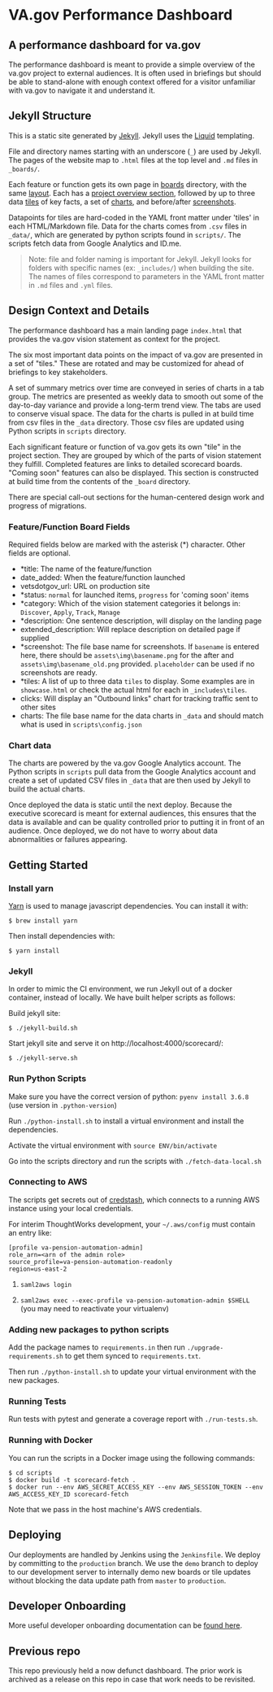 # VA.gov Performance Dashboard

## A performance dashboard for va.gov

The performance dashboard is meant to provide a simple overview of the va.gov project to external audiences. It is often used in briefings but should be able to stand-alone with enough context offered for a visitor unfamiliar with va.gov to navigate it and understand it.

## Jekyll Structure

This is a static site generated by [Jekyll](https://jekyllrb.com/docs/). Jekyll uses the [Liquid](https://github.com/Shopify/liquid/wiki/Liquid-for-Designers) templating.
 
File and directory names starting with an underscore (`_`) are used by Jekyll. The pages of the website map to `.html` files at the top level and `.md` files in `_boards/`.

Each feature or function gets its own page in [boards](src/_boards/) directory, with the same [layout](src/_layouts/board.html). Each has a [project overview section](src/_includes/header.html), followed by up to three data [tiles](src/_includes/tiles/) of key facts, a set of [charts](src/_includes/tiles/chart.html), and before/after [screenshots](src/_includes/ux_compare.html).

Datapoints for tiles are hard-coded in the YAML front matter under 'tiles' in each HTML/Markdown file. Data for the charts comes from `.csv` files in `_data/`, which are generated by python scripts found in `scripts/`. The scripts fetch data from Google Analytics and ID.me.

> Note: file and folder naming is important for Jekyll. Jekyll looks for folders with specific names (ex: `_includes/`) when building the site. The names of files correspond to parameters in the YAML front matter in `.md` files and `.yml` files.

## Design Context and Details

The performance dashboard has a main landing page `index.html` that provides the va.gov vision statement as context for the project.

The six most important data points on the impact of va.gov are presented in a set of "tiles." These are rotated and may be customized for ahead of briefings to key stakeholders.

A set of summary metrics over time are conveyed in series of charts in a tab group. The metrics are presented as weekly data to smooth out some of the day-to-day variance and provide a long-term trend view. The tabs are used to conserve visual space. The data for the charts is pulled in at build time from csv files in the `_data` directory. Those csv files are updated using Python scripts in `scripts` directory.

Each significant feature or function of va.gov gets its own "tile" in the project section. They are grouped by which of the parts of vision statement they fulfill. Completed features are links to detailed scorecard boards. "Coming soon" features can also be displayed. This section is constructed at build time from the contents of the `_board` directory.

There are special call-out sections for the human-centered design work and progress of migrations.

### Feature/Function Board Fields

Required fields below are marked with the asterisk (*) character. Other fields are optional.
- *title: The name of the feature/function
- date_added: When the feature/function launched 
- vetsdotgov_url: URL on production site 
- *status: `normal` for launched items, `progress` for 'coming soon' items
- *category: Which of the vision statement categories it belongs in: `Discover`, `Apply`, `Track`, `Manage`
- *description: One sentence description, will display on the landing page
- extended_description: Will replace description on detailed page if supplied 
- *screenshot: The file base name for screenshots. If `basename` is entered here, there should be `assets\img\basename.png` for the after and `assets\img\basename_old.png` provided. `placeholder` can be used if no screenshots are ready.
- *tiles: A list of up to three data `tiles` to display. Some examples are in `showcase.html` or check the actual html for each in `_includes\tiles`.
- clicks: Will display an "Outbound links" chart for tracking traffic sent to other sites
- charts: The file base name for the data charts in `_data` and should match what is used in `scripts\config.json`

### Chart data

The charts are powered by the va.gov Google Analytics account. The Python scripts in `scripts` pull data from the Google Analytics account and create a set of updated CSV files in `_data` that are then used by Jekyll to build the actual charts.

Once deployed the data is static until the next deploy. Because the executive scorecard is meant for external audiences, this ensures that the data is available and can be quality controlled prior to putting it in front of an audience. Once deployed, we do not have to worry about data abnormalities or failures appearing.

## Getting Started

### Install yarn

[Yarn](https://yarnpkg.com/) is used to manage javascript dependencies. You can install it with:

`$ brew install yarn`

Then install dependencies with:

`$ yarn install`

### Jekyll

In order to mimic the CI environment, we run Jekyll out of a docker container, instead of locally. We have
built helper scripts as follows:

Build jekyll site:

`$ ./jekyll-build.sh`

Start jekyll site and serve it on http://localhost:4000/scorecard/:

`$ ./jekyll-serve.sh`

### Run Python Scripts

Make sure you have the correct version of python: `pyenv install 3.6.8` (use version in `.python-version`)

Run `./python-install.sh` to install a virtual environment and install the dependencies.

Activate the virtual environment with `source ENV/bin/activate`

Go into the scripts directory and run the scripts with `./fetch-data-local.sh`

### Connecting to AWS

The scripts get secrets out of [credstash](https://github.com/fugue/credstash), which connects to a running
AWS instance using your local credentials.

For interim ThoughtWorks development, your `~/.aws/config` must contain an entry like:

```
[profile va-pension-automation-admin]
role_arn=<arn of the admin role>
source_profile=va-pension-automation-readonly
region=us-east-2
```

1. `saml2aws login`

2. `saml2aws exec --exec-profile va-pension-automation-admin $SHELL` (you may need to reactivate your virtualenv)

### Adding new packages to python scripts

Add the package names to `requirements.in` then run `./upgrade-requirements.sh` to get them synced to `requirements.txt`. 

Then run `./python-install.sh` to update your virtual environment with the new packages.

### Running Tests

Run tests with pytest and generate a coverage report with  `./run-tests.sh`.

### Running with Docker

You can run the scripts in a Docker image using the following commands:

```
$ cd scripts
$ docker build -t scorecard-fetch .
$ docker run --env AWS_SECRET_ACCESS_KEY --env AWS_SESSION_TOKEN --env AWS_ACCESS_KEY_ID scorecard-fetch
```

Note that we pass in the host machine's AWS credentials.

## Deploying

Our deployments are handled by Jenkins using the `Jenkinsfile`. We deploy by committing to the `production` branch. We use the `demo` branch to deploy to our development server to internally demo new boards or tile updates without blocking the data update path from `master` to `production`.

## Developer Onboarding

More useful developer onboarding documentation can be [found here](dev/onboarding.md).

## Previous repo

This repo previously held a now defunct dashboard. The prior work is archived as a release on this repo in case that work needs to be revisited.
